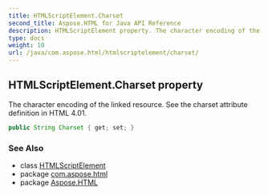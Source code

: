 ```yaml
---
title: HTMLScriptElement.Charset
second_title: Aspose.HTML for Java API Reference
description: HTMLScriptElement property. The character encoding of the linked resource. See the charset attribute definition in HTML 4.01
type: docs
weight: 10
url: /java/com.aspose.html/htmlscriptelement/charset/
---
```

## HTMLScriptElement.Charset property

The character encoding of the linked resource. See the charset attribute definition in HTML 4.01.

```java
public String Charset { get; set; }
```

### See Also

* class [HTMLScriptElement](../)
* package [com.aspose.html](../../htmlscriptelement/)
* package [Aspose.HTML](../../../)
